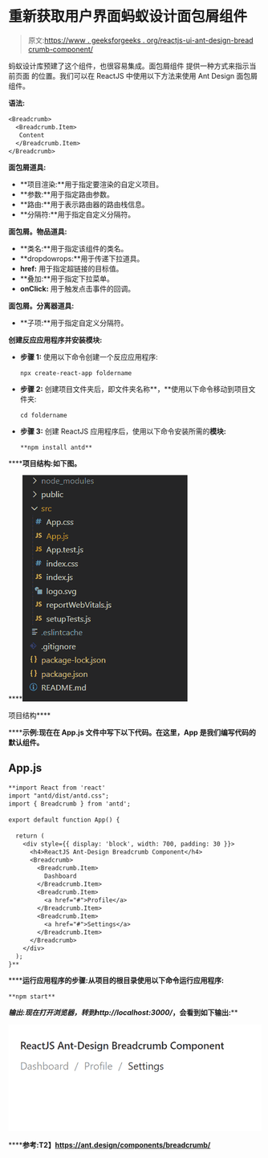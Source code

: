 # 重新获取用户界面蚂蚁设计面包屑组件

> 原文:[https://www . geeksforgeeks . org/reactjs-ui-ant-design-bread crumb-component/](https://www.geeksforgeeks.org/reactjs-ui-ant-design-breadcrumb-component/)

蚂蚁设计库预建了这个组件，也很容易集成。面包屑组件  提供一种方式来指示当前页面 的位置。我们可以在 ReactJS 中使用以下方法来使用 Ant Design 面包屑组件。

**语法:**

```
<Breadcrumb>
  <Breadcrumb.Item>
   Content
  </Breadcrumb.Item>
</Breadcrumb>
```

**面包屑道具:**

*   **项目渲染:**用于指定要渲染的自定义项目。
*   **参数:**用于指定路由参数。
*   **路由:**用于表示路由器的路由栈信息。
*   **分隔符:**用于指定自定义分隔符。

**面包屑。物品道具:**

*   **类名:**用于指定该组件的类名。
*   **dropdowrops:**用于传递下拉道具。
*   **href:** 用于指定超链接的目标值。
*   **叠加:**用于指定下拉菜单。
*   **onClick:** 用于触发点击事件的回调。

**面包屑。分离器道具:**

*   **子项:**用于指定自定义分隔符。

**创建反应应用程序并安装模块:**

*   **步骤 1:** 使用以下命令创建一个反应应用程序:

    ```
    npx create-react-app foldername
    ```

*   **步骤 2:** 创建项目文件夹后，即文件夹名称**，**使用以下命令移动到项目文件夹:

    ```
    cd foldername
    ```

*   **步骤 3:** 创建 ReactJS 应用程序后，使用以下命令安装所需的****模块:****

    ```
    **npm install antd**
    ```

******项目结构:**如下图。****

****![](img/f04ae0d8b722a9fff0bd9bd138b29c23.png)

项目结构**** 

******示例:**现在在 **App.js** 文件中写下以下代码。在这里，App 是我们编写代码的默认组件。****

## ****App.js****

```
**import React from 'react'
import "antd/dist/antd.css";
import { Breadcrumb } from 'antd';

export default function App() {

  return (
    <div style={{ display: 'block', width: 700, padding: 30 }}>
      <h4>ReactJS Ant-Design Breadcrumb Component</h4>
      <Breadcrumb>
        <Breadcrumb.Item>
          Dashboard
        </Breadcrumb.Item>
        <Breadcrumb.Item>
          <a href="#">Profile</a>
        </Breadcrumb.Item>
        <Breadcrumb.Item>
          <a href="#">Settings</a>
        </Breadcrumb.Item>
      </Breadcrumb>
    </div>
  );
}**
```

******运行应用程序的步骤:**从项目的根目录使用以下命令运行应用程序:****

```
**npm start**
```

******输出:**现在打开浏览器，转到***http://localhost:3000/***，会看到如下输出:****

****![](img/6bf6d530351d3be7f6695d3949e406fc.png)****

******参考:**T2】https://ant.design/components/breadcrumb/****